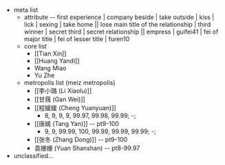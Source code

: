 - meta list
    - attribute -- first experience | company beside | take outside | kiss | lick | sexing | take home || 
lose main title of the relationship | third winner | secret third | secret relationship || 
empress | guifei41 | fei of major title | fei of lesser title | furen10
    - core list
        - [[Tian Xin]]
        - [[Huang Yandi]]
        - Wang Miao
        - Yu Zhe
    - metropolis list (meiz metropolis)
        - [[李小璐 (Li Xiaolu)]]
        - [[甘薇 (Gan Wei)]]
        - [[程媛媛 (Cheng Yuanyuan)]]
            - 8, 9, 9, 9, 99.97, 99.98, 99.99; -; 
        - [[唐嫣 (Tang Yan)]] -- pt9-100
            - 9, 9, 99.99, 100, 99.99, 99.99, 99.99; -; 
        - [[张冬 (Zhang Dong)]] -- pt9-100
        - 袁姗姗 (Yuan Shanshan) -- pt8-99.97
- unclassified...
